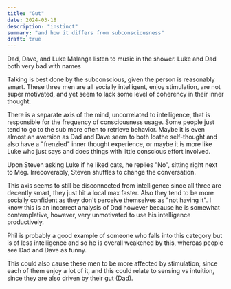 ```yaml
---
title: "Gut"
date: 2024-03-18
description: "instinct"
summary: "and how it differs from subconsciousness"
draft: true
---
```



Dad, Dave, and Luke Malanga listen to music in the shower. 
Luke and Dad both very bad with names

Talking is best done by the subconscious, given the person is reasonably smart. These three men are all socially intelligent, enjoy stimulation, are not super motivated, and yet seem to lack some level of coherency in their inner thought. 


There is a separate axis of the mind, uncorrelated to intelligence, that is responsible for the frequency of consciousness usage. Some people just tend to go to the sub more often to retrieve behavior. Maybe it is even almost an aversion as Dad and Dave seem to both loathe self-thought and also have a "frenzied" inner thought experience, or maybe it is more like Luke who just says and does things with little conscious effort involved. 

Upon Steven asking Luke if he liked cats, he replies "No", sitting right next to Meg. Irrecoverably, Steven shuffles to change the conversation.

This axis seems to still be disconnected from intelligence since all three are decently smart, they just hit a local max faster. Also they tend to be more socially confident as they don't perceive themselves as "not having it". I know this is an incorrect analysis of Dad however because he is somewhat contemplative, however, very unmotivated to use his intelligence productively.

Phil is probably a good example of someone who falls into this category but is of less intelligence and so he is overall weakened by this, whereas people see Dad and Dave as funny.

This could also cause these men to be more affected by stimulation, since each of them enjoy a lot of it, and this could relate to sensing vs intuition, since they are also driven by their gut (Dad).

